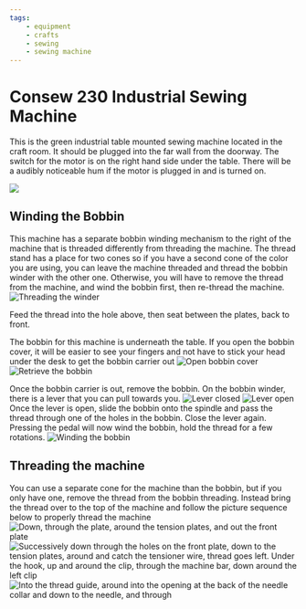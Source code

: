 ```yaml
---
tags:
    - equipment
    - crafts
    - sewing
    - sewing machine
---
```

# Consew 230 Industrial Sewing Machine

This is the green industrial table mounted sewing machine located in the craft room.  It should be plugged into the far  wall from the doorway.  The switch for the motor is on the right hand side under the table.  There will be a audibly noticeable hum if the motor is plugged in and is turned on.

![ ](/members/images/230IndustrialMachine/230machine.jpg)

## Winding the Bobbin
This machine has a separate bobbin winding mechanism to the right of the machine that is threaded differently from threading the machine.  The thread stand has a place for two cones so if you have a second cone of the color you are using, you can leave the machine threaded and thread the bobbin winder with the other one.  Otherwise, you will have to remove the thread from the machine, and wind the bobbin first, then re-thread the machine.
![Threading the winder](/members/images/230IndustrialMachine/230machine_bobbin_3.jpg)

Feed the thread into the hole above, then seat between the plates, back to front.

The bobbin for this machine is underneath the table. If you open the bobbin cover, it will be easier to see your fingers and not have to stick your head under the desk to get the bobbin carrier out
![Open bobbin cover](/members/images/230IndustrialMachine/230machine_bobbin_1.jpg)
![Retrieve the bobbin](/members/images/230IndustrialMachine/230machine_bobbin_2.jpg)

Once the bobbin carrier is out, remove the bobbin. On the bobbin winder, there is a lever that you can pull towards you.
![Lever closed](/members/images/230IndustrialMachine/230machine_bobbin_4.jpg)
![Lever open](/members/images/230IndustrialMachine/230machine_bobbin_5.jpg)
Once the lever is open, slide the bobbin onto the spindle and pass the thread through one of the holes in the bobbin.  Close the lever again. Pressing the pedal will now wind the bobbin, hold the thread for a few rotations.
![Winding the bobbin](/members/images/230IndustrialMachine/230machine_bobbin_7.jpg)

## Threading the machine
You can use a separate cone for the machine than the bobbin, but if you only have one, remove the thread from the bobbin threading. Instead bring the thread over to the top of the machine and follow the picture sequence below to properly thread the machine
![Down, through the plate, around the tension plates, and out the front plate](/members/images/230IndustrialMachine/230machine_threading_1.jpg)
![Successively down through the holes on the front plate, down to the tension plates, around and catch the tensioner wire, thread goes left. Under the hook, up and around the clip, through the machine bar, down around the left clip](/members/images/230IndustrialMachine/230machine_threading_2.jpg)
![Into the thread guide, around into the opening at the back of the needle collar and down to the needle, and through](/members/images/230IndustrialMachine/230machine_threading_3.jpg)

<!--stackedit_data:
eyJoaXN0b3J5IjpbLTIwNDY2MDY5MTcsLTI1NTIyMzEzNiwtMT
UxMzI3MTYyNiwtMTcxMDMwMTMzNywtMTU3ODY4NjU2OCw4OTY5
MzAzNjEsLTE3Mzc4NDU4MTBdfQ==
-->
